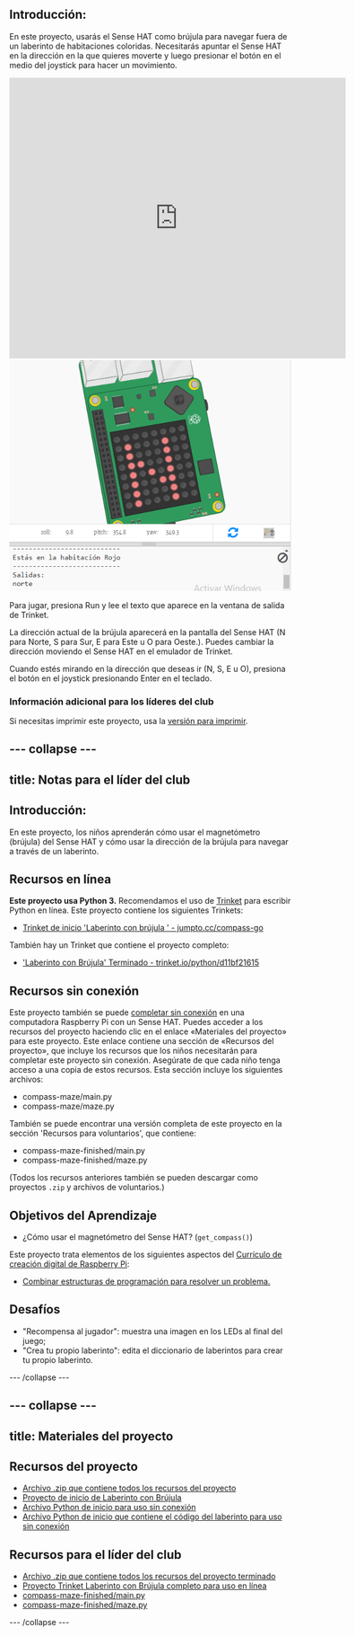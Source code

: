 ## Introducción:

En este proyecto, usarás el Sense HAT como brújula para navegar fuera de un laberinto de habitaciones coloridas. Necesitarás apuntar el Sense HAT en la dirección en la que quieres moverte y luego presionar el botón en el medio del joystick para hacer un movimiento.

<div class="trinket">
  <iframe src="https://trinket.io/embed/python/0c8cdacd70?outputOnly=true&start=result" width="600" height="500" frameborder="0" marginwidth="0" marginheight="0" allowfullscreen mark="crwd-mark">
</iframe> <img src="images/compass-final.png" />
</div>

Para jugar, presiona Run y lee el texto que aparece en la ventana de salida de Trinket.

La dirección actual de la brújula aparecerá en la pantalla del Sense HAT (N para Norte, S para Sur, E para Este u O para Oeste.). Puedes cambiar la dirección moviendo el Sense HAT en el emulador de Trinket.

Cuando estés mirando en la dirección que deseas ir (N, S, E u O), presiona el botón en el joystick presionando Enter en el teclado.

### Información adicional para los líderes del club

Si necesitas imprimir este proyecto, usa la [versión para imprimir](https://projects.raspberrypi.org/en/projects/compass-maze/print).

## \--- collapse \---

## title: Notas para el líder del club

## Introducción:

En este proyecto, los niños aprenderán cómo usar el magnetómetro (brújula) del Sense HAT y cómo usar la dirección de la brújula para navegar a través de un laberinto.

## Recursos en línea

**Este proyecto usa Python 3.** Recomendamos el uso de [Trinket](https://trinket.io/) para escribir Python en línea. Este proyecto contiene los siguientes Trinkets:

* [Trinket de inicio 'Laberinto con brújula ' - jumpto.cc/compass-go](http://jumpto.cc/compass-go)

También hay un Trinket que contiene el proyecto completo:

* ['Laberinto con Brújula' Terminado - trinket.io/python/d11bf21615](https://trinket.io/python/d11bf21615)

## Recursos sin conexión

Este proyecto también se puede [completar sin conexión](https://www.codeclubprojects.org/en-GB/resources/physical-sense-hat/) en una computadora Raspberry Pi con un Sense HAT. Puedes acceder a los recursos del proyecto haciendo clic en el enlace «Materiales del proyecto» para este proyecto. Este enlace contiene una sección de «Recursos del proyecto», que incluye los recursos que los niños necesitarán para completar este proyecto sin conexión. Asegúrate de que cada niño tenga acceso a una copia de estos recursos. Esta sección incluye los siguientes archivos:

* compass-maze/main.py
* compass-maze/maze.py

También se puede encontrar una versión completa de este proyecto en la sección 'Recursos para voluntarios', que contiene:

* compass-maze-finished/main.py
* compass-maze-finished/maze.py

(Todos los recursos anteriores también se pueden descargar como proyectos `.zip` y archivos de voluntarios.)

## Objetivos del Aprendizaje

* ¿Cómo usar el magnetómetro del Sense HAT? (`get_compass()`)

Este proyecto trata elementos de los siguientes aspectos del [Currículo de creación digital de Raspberry Pi](http://rpf.io/curriculum):

* [Combinar estructuras de programación para resolver un problema.](https://www.raspberrypi.org/curriculum/programming/builder)

## Desafíos

* "Recompensa al jugador": muestra una imagen en los LEDs al final del juego;
* "Crea tu propio laberinto": edita el diccionario de laberintos para crear tu propio laberinto.

\--- /collapse \---

## \--- collapse \---

## title: Materiales del proyecto

## Recursos del proyecto

* [Archivo .zip que contiene todos los recursos del proyecto](resources/compass-maze-project-resources.zip)
* [Proyecto de inicio de Laberinto con Brújula](http://jumpto.cc/compass-go)
* [Archivo Python de inicio para uso sin conexión](resources/compass-maze-main.py)
* [Archivo Python de inicio que contiene el código del laberinto para uso sin conexión](resources/compass-maze-maze.py)

## Recursos para el líder del club

* [Archivo .zip que contiene todos los recursos del proyecto terminado](resources/compass-maze-volunteer-resources.zip)
* [Proyecto Trinket Laberinto con Brújula completo para uso en línea](https://trinket.io/python/0c8cdacd70)
* [compass-maze-finished/main.py](resources/compass-maze-finished-main.py)
* [compass-maze-finished/maze.py](resources/compass-maze-finished-maze.py)

\--- /collapse \---